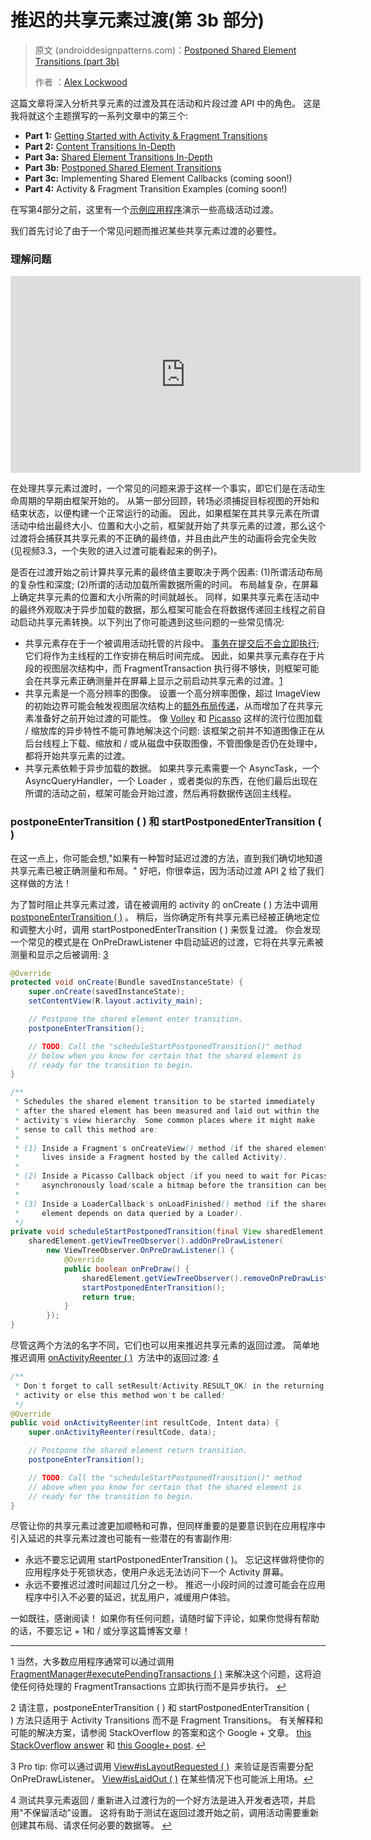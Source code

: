 # 推迟的共享元素过渡(第 3b 部分)

> 原文 (androiddesignpatterns.com)：[Postponed Shared Element Transitions (part 3b)](https://www.androiddesignpatterns.com/2015/03/activity-postponed-shared-element-transitions-part3b.html)
>
> 作者 ：[Alex Lockwood](https://plus.google.com/+AlexLockwood?prsrc=5)

这篇文章将深入分析共享元素的过渡及其在活动和片段过渡 API 中的角色。 这是我将就这个主题撰写的一系列文章中的第三个:

- **Part 1:** [Getting Started with Activity & Fragment Transitions](https://www.androiddesignpatterns.com/2014/12/activity-fragment-transitions-in-android-lollipop-part1.html)
- **Part 2:** [Content Transitions In-Depth](https://www.androiddesignpatterns.com/2014/12/activity-fragment-content-transitions-in-depth-part2.html)
- **Part 3a:** [Shared Element Transitions In-Depth](https://www.androiddesignpatterns.com/2015/01/activity-fragment-shared-element-transitions-in-depth-part3a.html)
- **Part 3b:** [Postponed Shared Element Transitions](https://www.androiddesignpatterns.com/2015/03/activity-postponed-shared-element-transitions-part3b.html)
- **Part 3c:** Implementing Shared Element Callbacks (coming soon!)
- **Part 4:** Activity & Fragment Transition Examples (coming soon!)

在写第4部分之前，这里有一个[示例应用程序](https://github.com/alexjlockwood/activity-transitions)演示一些高级活动过渡。

我们首先讨论了由于一个常见问题而推迟某些共享元素过渡的必要性。

### 理解问题

<iframe width="560" height="315" src="https://www.androiddesignpatterns.com/assets/videos/posts/2015/03/09/postpone-bug-opt.mp4" frameborder="0" allowfullscreen></iframe>

在处理共享元素过渡时，一个常见的问题来源于这样一个事实，即它们是在活动生命周期的早期由框架开始的。 从第一部分回顾，转场必须捕捉目标视图的开始和结束状态，以便构建一个正常运行的动画。 因此，如果框架在其共享元素在所谓活动中给出最终大小、位置和大小之前，框架就开始了共享元素的过渡，那么这个过渡将会捕获其共享元素的不正确的最终值，并且由此产生的动画将会完全失败(见视频3.3，一个失败的进入过渡可能看起来的例子)。

是否在过渡开始之前计算共享元素的最终值主要取决于两个因素: (1)所谓活动布局的复杂性和深度; (2)所谓的活动加载所需数据所需的时间。 布局越复杂，在屏幕上确定共享元素的位置和大小所需的时间就越长。 同样，如果共享元素在活动中的最终外观取决于异步加载的数据，那么框架可能会在将数据传递回主线程之前自动启动共享元素转换。以下列出了你可能遇到这些问题的一些常见情况:

- 共享元素存在于一个被调用活动托管的片段中。 [事务在提交后不会立即执行](https://developer.android.com/reference/android/app/FragmentTransaction.html#commit()); 它们将作为主线程的工作安排在稍后时间完成。 因此，如果共享元素存在于片段的视图层次结构中，而 FragmentTransaction 执行得不够快，则框架可能会在共享元素正确测量并在屏幕上显示之前启动共享元素的过渡。[1](https://www.androiddesignpatterns.com/2015/03/activity-postponed-shared-element-transitions-part3b.html#footnote1)
- 共享元素是一个高分辨率的图像。 设置一个高分辨率图像，超过 ImageView 的初始边界可能会触发视图层次结构上的[额外布局传递](https://github.com/android/platform_frameworks_base/blob/lollipop-release/core/java/android/widget/ImageView.java#L453-L455)，从而增加了在共享元素准备好之前开始过渡的可能性。 像 [Volley](https://android.googlesource.com/platform/frameworks/volley) 和 [Picasso](http://square.github.io/picasso/) 这样的流行位图加载 / 缩放库的异步特性不能可靠地解决这个问题: 该框架之前并不知道图像正在从后台线程上下载、缩放和 / 或从磁盘中获取图像，不管图像是否仍在处理中，都将开始共享元素的过渡。
- 共享元素依赖于异步加载的数据。 如果共享元素需要一个 AsyncTask，一个 AsyncQueryHandler，一个 Loader ，或者类似的东西，在他们最后出现在所谓的活动之前，框架可能会开始过渡，然后再将数据传送回主线程。

### postponeEnterTransition ( ) 和 startPostponedEnterTransition ( )

在这一点上，你可能会想,"如果有一种暂时延迟过渡的方法，直到我们确切地知道共享元素已被正确测量和布局。" 好吧，你很幸运，因为活动过渡 API [2](https://www.androiddesignpatterns.com/2015/03/activity-postponed-shared-element-transitions-part3b.html#footnote2) 给了我们这样做的方法！

为了暂时阻止共享元素过渡，请在被调用的 activity 的 onCreate ( ) 方法中调用 [postponeEnterTransition ( )](https://developer.android.com/reference/android/app/Activity.html#postponeEnterTransition()) 。 稍后，当你确定所有共享元素已经被正确地定位和调整大小时，调用 startPostponedEnterTransition ( ) 来恢复过渡。 你会发现一个常见的模式是在 OnPreDrawListener 中启动延迟的过渡，它将在共享元素被测量和显示之后被调用: [3](https://www.androiddesignpatterns.com/2015/03/activity-postponed-shared-element-transitions-part3b.html#footnote3)

```Java
@Override
protected void onCreate(Bundle savedInstanceState) {
    super.onCreate(savedInstanceState);
    setContentView(R.layout.activity_main);

    // Postpone the shared element enter transition.
    postponeEnterTransition();

    // TODO: Call the "scheduleStartPostponedTransition()" method
    // below when you know for certain that the shared element is
    // ready for the transition to begin.
}

/**
 * Schedules the shared element transition to be started immediately
 * after the shared element has been measured and laid out within the
 * activity's view hierarchy. Some common places where it might make
 * sense to call this method are:
 * 
 * (1) Inside a Fragment's onCreateView() method (if the shared element
 *     lives inside a Fragment hosted by the called Activity).
 *
 * (2) Inside a Picasso Callback object (if you need to wait for Picasso to
 *     asynchronously load/scale a bitmap before the transition can begin).
 *
 * (3) Inside a LoaderCallback's onLoadFinished() method (if the shared
 *     element depends on data queried by a Loader).
 */
private void scheduleStartPostponedTransition(final View sharedElement) {
    sharedElement.getViewTreeObserver().addOnPreDrawListener(
        new ViewTreeObserver.OnPreDrawListener() {
            @Override
            public boolean onPreDraw() {
                sharedElement.getViewTreeObserver().removeOnPreDrawListener(this);
                startPostponedEnterTransition();
                return true;
            }
        });
}
```

尽管这两个方法的名字不同，它们也可以用来推迟共享元素的返回过渡。 简单地推迟调用 [onActivityReenter ( )](https://developer.android.com/reference/android/app/Activity.html#onActivityReenter(int,%20android.content.Intent))  方法中的返回过渡: [4](https://www.androiddesignpatterns.com/2015/03/activity-postponed-shared-element-transitions-part3b.html#footnote4)

```Java
/**
 * Don't forget to call setResult(Activity.RESULT_OK) in the returning
 * activity or else this method won't be called!
 */
@Override
public void onActivityReenter(int resultCode, Intent data) {
    super.onActivityReenter(resultCode, data);

    // Postpone the shared element return transition.
    postponeEnterTransition();

    // TODO: Call the "scheduleStartPostponedTransition()" method
    // above when you know for certain that the shared element is
    // ready for the transition to begin.
}
```

尽管让你的共享元素过渡更加顺畅和可靠，但同样重要的是要意识到在应用程序中引入延迟的共享元素过渡也可能有一些潜在的有害副作用:

- 永远不要忘记调用 startPostponedEnterTransition ( )。 忘记这样做将使你的应用程序处于死锁状态，使用户永远无法访问下一个 Activity 屏幕。
- 永远不要推迟过渡时间超过几分之一秒。 推迟一小段时间的过渡可能会在应用程序中引入不必要的延迟，扰乱用户，减缓用户体验。

一如既往，感谢阅读！ 如果你有任何问题，请随时留下评论，如果你觉得有帮助的话，不要忘记 + 1和 / 或分享这篇博客文章！

------

1 当然，大多数应用程序通常可以通过调用 [FragmentManager#executePendingTransactions ( )](https://developer.android.com/reference/android/app/FragmentManager.html#executePendingTransactions()) 来解决这个问题，这将迫使任何待处理的 FragmentTransactions 立即执行而不是异步执行。 [↩](https://www.androiddesignpatterns.com/2015/03/activity-postponed-shared-element-transitions-part3b.html#ref1)

2 请注意，postponeEnterTransition ( ) 和 startPostponedEnterTransition ( ) 方法只适用于 Activity Transitions 而不是 Fragment Transitions。 有关解释和可能的解决方案，请参阅 StackOverflow 的答案和这个 Google + 文章。 [this StackOverflow answer](http://stackoverflow.com/q/26977303/844882) 和 [this Google+ post](https://plus.google.com/+AlexLockwood/posts/3DxHT42rmmY). [↩](https://www.androiddesignpatterns.com/2015/03/activity-postponed-shared-element-transitions-part3b.html#ref2)

3 Pro tip: 你可以通过调用 [View#isLayoutRequested ( )](http://developer.android.com/reference/android/view/View.html#isLayoutRequested())  来验证是否需要分配 OnPreDrawListener。 [View#isLaidOut ( )](http://developer.android.com/reference/android/view/View.html#isLaidOut()) 在某些情况下也可能派上用场。[↩](https://www.androiddesignpatterns.com/2015/03/activity-postponed-shared-element-transitions-part3b.html#ref3)

4 测试共享元素返回 / 重新进入过渡行为的一个好方法是进入开发者选项，并启用"不保留活动"设置。 这将有助于测试在返回过渡开始之前，调用活动需要重新创建其布局、请求任何必要的数据等。 [↩](https://www.androiddesignpatterns.com/2015/03/activity-postponed-shared-element-transitions-part3b.html#ref4)

